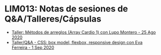 # LIM013: Notas de sesiones de Q&A/Talleres/Cápsulas

* [Taller: Métodos de arreglos (Array Cardio 1) con Lupo Montero - 25 Ago 2020](./2020-08-25)
* [Taller/Q&A - CSS: box model, flexbox, responsive design con Eva Ferreira - 1 Sep 2020](./2020-09-01)